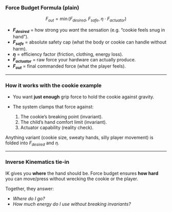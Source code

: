 ### Force Budget Formula (plain)

$$
F_{out} = \min(F_{desired},\; F_{safe},\; \eta \cdot F_{actuator})
$$

* **$F_{desired}$** = how strong you *want* the sensation (e.g. “cookie feels snug in hand”).
* **$F_{safe}$** = absolute safety cap (what the body or cookie can handle without harm).
* **$\eta$** = efficiency factor (friction, clothing, energy loss).
* **$F_{actuator}$** = raw force your hardware can actually produce.
* **$F_{out}$** = final commanded force (what the player feels).

---

### How it works with the cookie example

* You want **just enough** grip force to hold the cookie against gravity.
* The system clamps that force against:

  1. The cookie’s breaking point (invariant).
  2. The child’s hand comfort limit (invariant).
  3. Actuator capability (reality check).

Anything variant (cookie size, sweaty hands, silly player movement) is folded into $F_{desired}$ and $\eta$.

---

### Inverse Kinematics tie-in

IK gives you **where** the hand should be.
Force budget ensures **how hard** you can move/press without wrecking the cookie or the player.

Together, they answer:

* *Where do I go?*
* *How much energy do I use without breaking invariants?*

